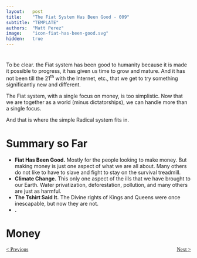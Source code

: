 ```yaml
---
layout:   post
title:    "The Fiat System Has Been Good - 009"
subtitle: "TEMPLATE"
authors:  "Matt Perez"
image:    "icon-fiat-has-been-good.svg"
hidden:   true
---
```


<div style="display:none; ">
 <p>Time for an alternative.</p>
</div>

<h1></h1>
 <p>To be clear. the Fiat system has been good to humanity because it is made it possible to progress, it has given us time to grow and mature. And it has not been till the 21<sup>th</sup> with the Internet, etc., that we get to try something significantly new and different.</p>
 <p>The Fiat system, with a single focus on money, is too simplistic. Now that we are together as a world (minus dictatorships), we can handle more than a single focus.</p>
 <p id="_standout">And that is where the simple Radical system fits in.</p>

<h1>Summary so Far</h1>
 <ul>
  <li><strong>Fiat Has Been Good.</strong> Mostly for the people looking to make money. But making money is just one aspect of what we are all about. Many others do not like to have to slave and fight to stay on the survival treadmill.</li>
  <li><strong>Climate Change.</strong> This only one aspect of the ills that we have brought to our Earth. Water privatization, deforestation, pollution, and many others are just as harmful.</li>
  <li><strong>The Tshirt Said It.</strong> The Divine rights of Kings and Queens were once inescapable, but now they are not.</li>
  <li><strong>.</strong></li>
 </ul>

<h1>Money</h1>

<div style="margin-bottom:1in; font-family: American Typewriter, serif; ">
 <span style="float:left; ">
  <a href="https://radicalcompanies.com/2024/12/10/007-the-fiat-system-has-been-good">&lt; Previous</a>
 </span>
 <span style="float:right; ">
  <a href="https://radicalcompanies.com/2024/12/12/009-the-fiat-system-has-been-good">Next &gt;</a>
 </span>
</div>